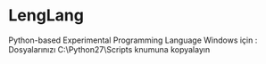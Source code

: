 # LengLang
Python-based Experimental Programming Language
Windows için :
Dosyalarınızı C:\Python27\Scripts knumuna kopyalayın
